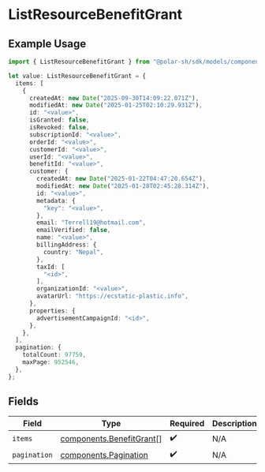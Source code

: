 # ListResourceBenefitGrant

## Example Usage

```typescript
import { ListResourceBenefitGrant } from "@polar-sh/sdk/models/components";

let value: ListResourceBenefitGrant = {
  items: [
    {
      createdAt: new Date("2025-09-30T14:09:22.071Z"),
      modifiedAt: new Date("2025-01-25T02:10:29.931Z"),
      id: "<value>",
      isGranted: false,
      isRevoked: false,
      subscriptionId: "<value>",
      orderId: "<value>",
      customerId: "<value>",
      userId: "<value>",
      benefitId: "<value>",
      customer: {
        createdAt: new Date("2025-01-22T04:47:20.654Z"),
        modifiedAt: new Date("2025-01-28T02:45:28.314Z"),
        id: "<value>",
        metadata: {
          "key": "<value>",
        },
        email: "Terrell19@hotmail.com",
        emailVerified: false,
        name: "<value>",
        billingAddress: {
          country: "Nepal",
        },
        taxId: [
          "<id>",
        ],
        organizationId: "<value>",
        avatarUrl: "https://ecstatic-plastic.info",
      },
      properties: {
        advertisementCampaignId: "<id>",
      },
    },
  ],
  pagination: {
    totalCount: 97759,
    maxPage: 952546,
  },
};
```

## Fields

| Field                                                                | Type                                                                 | Required                                                             | Description                                                          |
| -------------------------------------------------------------------- | -------------------------------------------------------------------- | -------------------------------------------------------------------- | -------------------------------------------------------------------- |
| `items`                                                              | [components.BenefitGrant](../../models/components/benefitgrant.md)[] | :heavy_check_mark:                                                   | N/A                                                                  |
| `pagination`                                                         | [components.Pagination](../../models/components/pagination.md)       | :heavy_check_mark:                                                   | N/A                                                                  |